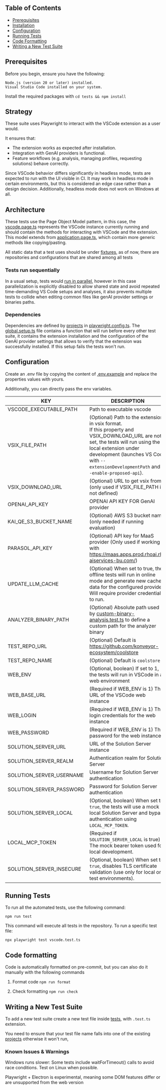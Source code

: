 ## Table of Contents

- [Prerequisites](#prerequisites)
- [Installation](#installation)
- [Configuration](#configuration)
- [Running Tests](#running-tests)
- [Code Formatting](#code-formatting)
- [Writing a New Test Suite](#writing-a-new-test-suite)

## Prerequisites

Before you begin, ensure you have the following:

    Node.js (version 20 or later) installed.
    Visual Studio Code installed on your system.

Install the required packages with `cd tests && npm install`

## Strategy

These suite uses Playwright to interact with the VSCode extension as a user would.

It ensures that:

- The extension works as expected after installation.
- Integration with GenAI providers is functional.
- Feature workflows (e.g. analysis, managing profiles, requesting solutions) behave correctly.

Since VSCode behavior differs significantly in headless mode, tests are expected to run with the UI
visible in CI. It may work in headless mode in certain environments, but this is considered an edge
case rather than a design decision. Additionally, headless mode does not work on Windows at all.

## Architecture

These tests use the Page Object Model pattern, in this case,
the [vscode.page.ts](../../e2e/pages/vscode.page.ts) represents the VSCode instance currently
running and should contain the methods for interacting with VSCode and the extension. This model
extends from [application.page.ts](../../e2e/pages/application.page.ts), which contain more
generic methods like copying/pasting.

All static data that a test uses should be under [fixtures](../../e2e/fixtures), as of now, there
are repositories and configurations that are shared among all tests

### Tests run sequentially

In a usual setup, tests would [run in parallel](https://playwright.dev/docs/test-parallel), however
in this case parallelization is explicitly disabled to allow shared state and avoid repeated
time-demanding VS Code setups and analyses, it also prevents multiple tests to collide when editing
common files like genAI provider settings or binaries paths.

### Dependencies

Dependencies are defined by [projects](https://playwright.dev/docs/test-projects)
in [playwright.config.ts](../../playwright.config.ts). The [global.setup.ts](../../global.setup.ts)
file contains a function that will run before every other test suite, it contains the extension
installation and the configuration of the GenAI provider settings that allows to verify that the
extension was successfully installed. If this setup fails the tests won't run.

## Configuration

Create an .env file by copying the content of [.env.example](../../.env.example) and replace the
properties values with
yours.

Additionally, you can directly pass the env variables.

| KEY                    | DESCRIPTION                                                                                                                                                                                                                                                |
|------------------------|------------------------------------------------------------------------------------------------------------------------------------------------------------------------------------------------------------------------------------------------------------|
| VSCODE_EXECUTABLE_PATH | Path to executable vscode                                                                                                                                                                                                                                  |
| VSIX_FILE_PATH         | (Optional) Path to the extension in vsix format. <br/>If this property and VSIX_DOWNLOAD_URL are not set, the tests will run using the local extension under development (launches VS Code with `--extensionDevelopmentPath` and `--enable-proposed-api`). |
| VSIX_DOWNLOAD_URL      | (Optional) URL to get vsix from (only used if VSIX_FILE_PATH is not defined)                                                                                                                                                                               |
| OPENAI_API_KEY         | OPENAI API KEY FOR GenAI provider                                                                                                                                                                                                                          |
| KAI_QE_S3_BUCKET_NAME  | (Optional) AWS S3 bucket name (only needed if running evaluation)                                                                                                                                                                                          |
| PARASOL_API_KEY        | (Optional) API key for MaaS provider (Only used if working with https://maas.apps.prod.rhoai.rh-aiservices-bu.com/)                                                                                                                                        |
| UPDATE_LLM_CACHE       | (Optional) When set to true, the offline tests will run in online mode and generate new cached data for the configured provider. Will require provider credentials to run.                                                                                 |
| ANALYZER_BINARY_PATH   | (Optional) Absolute path used by [custom-binary-analysis.test.ts](../../e2e/tests/base/custom-binary-analysis.test.ts) to define a custom path for the analyzer binary                                                                                     |
| TEST_REPO_URL          | (Optional) Default is <https://github.com/konveyor-ecosystem/coolstore>                                                                                                                                                                                    |
| TEST_REPO_NAME         | (Optional) Default is `coolstore`                                                                                                                                                                                                                          |
| WEB_ENV                | (Optional, boolean) If set to 1, the tests will run in VSCode in a web environment                                                                                                                                                                         |
| WEB_BASE_URL           | (Required if WEB_ENV is 1) The URL of the VSCode web instance                                                                                                                                                                                              |
| WEB_LOGIN              | (Required if WEB_ENV is 1) The login credentials for the web instance                                                                                                                                                                                      |
| WEB_PASSWORD           | (Required if WEB_ENV is 1) The password for the web instance                                                                                                                                                                                               |
| SOLUTION_SERVER_URL   | URL of the Solution Server instance |
| SOLUTION_SERVER_REALM  | Authentication realm for Solution Server|
| SOLUTION_SERVER_USERNAME   | Username for Solution Server authentication |
| SOLUTION_SERVER_PASSWORD  | Password for Solution Server authentication |
| SOLUTION_SERVER_LOCAL | (Optional, boolean) When set to `true`, the tests will use a mock local Solution Server and bypass authentication using `LOCAL_MCP_TOKEN`. |
| LOCAL_MCP_TOKEN | (Required if `SOLUTION_SERVER_LOCAL` is true) The mock bearer token used for local development. |
| SOLUTION_SERVER_INSECURE | (Optional, boolean) When set to `true`, disables TLS certificate validation (use only for local or test environments). |

## Running Tests

To run all the automated tests, use the following command:

`npm run test`

This command will execute all tests in the repository. To run a specific test file:

`npx playwright test vscode.test.ts`

## Code formatting

Code is automatically formatted on pre-commit, but you can also do it manually with the following
commands

1. Format code `npm run format`

2. Check formatting `npm run check`

## Writing a New Test Suite

To add a new test suite create a new test file inside [tests](../../e2e/tests), with `.test.ts`
extension.

You need to ensure that your test file name falls into one of the
existing [projects](../../playwright.config.ts) otherwise it won't run,

### Known Issues & Warnings

Windows runs slower: Some tests include waitForTimeout() calls to avoid race conditions. Test on
Linux when possible.

Playwright + Electron is experimental, meaning some DOM features differ or are unsupported from the
web version
